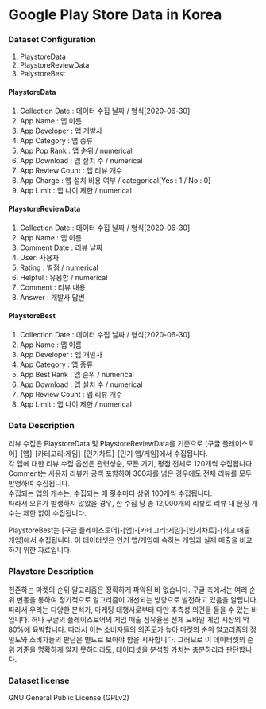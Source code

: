 # Google Play Store Data in Korea

### Dataset Configuration
1.	PlaystoreData
2.	PlaystoreReviewData
3.	PalystoreBest

#### PlaystoreData
1.	Collection Date : 데이터 수집 날짜 / 형식[2020-06-30]
2.	App Name : 앱 이름
3.	App Developer : 앱 개발사
4.	App Category : 앱 종류
5.	App Pop Rank : 앱 순위 / numerical
6.	App Download : 앱 설치 수 / numerical
7.  App Review Count : 앱 리뷰 개수
8.	App Charge : 앱 설치 비용 여부 / categorical[Yes : 1 / No : 0]
9.	App Limit : 앱 나이 제한 / numerical

#### PlaystoreReviewData
1.	Collection Date : 데이터 수집 날짜 / 형식[2020-06-30]
2.	App Name : 앱 이름
3.	Comment Date : 리뷰 날짜
4.	User: 사용자
5.	Rating : 별점 / numerical
6.	Helpful : 유용함 / numerical
7.	Comment : 리뷰 내용
8.	Answer : 개발사 답변

#### PlaystoreBest
1.	Collection Date : 데이터 수집 날짜 / 형식[2020-06-30]
2.	App Name : 앱 이름
3.	App Developer : 앱 개발사
4.	App Category : 앱 종류
5.	App Best Rank : 앱 순위 / numerical
6.	App Download : 앱 설치 수 / numerical
7.	App Review Count : 앱 리뷰 개수
8.	App Limit : 앱 나이 제한 / numerical

### Data Description
리뷰 수집은 PlaystoreData 및 PlaystoreReviewData를 기준으로 [구글 플레이스토어]-[앱]-[카테고리:게임]-[인기차트]-[인기 앱/게임]에서 수집됩니다.  
각 앱에 대한 리뷰 수집 옵션은 관련성순, 모든 기기, 평점 전체로 120개씩 수집됩니다.  
Comment는 사용자 리뷰가 공백 포함하여 300자를 넘은 경우에도 전체 리뷰를 모두 반영하여 수집됩니다.  
수집되는 앱의 개수는, 수집되는 매 횟수마다 상위 100개씩 수집됩니다.  
따라서 오류가 발생하지 않았을 경우, 한 수집 당 총 12,000개의 리뷰로 리뷰 내 문장 개수는 제한 없이 수집됩니다.

PlaystoreBest는 [구글 플레이스토어]-[앱]-[카테고리:게임]-[인기차트]-[최고 매출 게임]에서 수집됩니다.
이 데이터셋은 인기 앱/게임에 속하는 게임과 실제 매출을 비교하기 위한 자료입니다.

### Playstore Description
현존하는 마켓의 순위 알고리즘은 정확하게 파악된 바 없습니다.
구글 측에서는 여러 순위 변동을 통하여 정기적으로 알고리즘이 개선되는 방향으로 발전하고 있음을 알립니다.
따라서 우리는 다양한 분석가, 마케팅 대행사로부터 다만 추측성 의견을 들을 수 있는 바입니다.
허나 구글의 플레이스토어의 게임 매출 점유율은 전체 모바일 게임 시장의 약 80%에 육박합니다.
따라서 이는 소비자들의 의존도가 높아 마켓의 순위 알고리즘의 정밀도와 소비자들의 판단은 별도로 보아야 함을 시사합니다.
그러므로 이 데이터셋의 순위 기준을 명확하게 알지 못하더라도, 데이터셋을 분석할 가치는 충분하리라 판단합니다.

### Dataset license
GNU General Public License (GPLv2)
